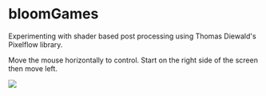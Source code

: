 # bloomGames

Experimenting with shader based post processing using Thomas Diewald's Pixelflow library.

Move the mouse horizontally to control. Start on the right side of the screen then move left.

![](https://raw.githubusercontent.com/hamoid/Fun-Programming/master/processing/ideas/2017/11/bloomGames/thumb.jpg)

